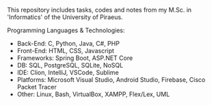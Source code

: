 This repository includes tasks, codes and notes from my M.Sc. in 'Informatics' of the University of Piraeus.

Programming Languages & Technologies: 
- Back-End: C, Python, Java, C#, PHP
- Front-End: HTML, CSS, Javascript
- Frameworks: Spring Boot, ASP.NET Core
- DB: SQL, PostgreSQL, SQLite, NoSQL
- IDE: Clion, IntelliJ, VSCode, Sublime
- Platforms: Microsoft Visual Studio, Android Studio, Firebase, Cisco Packet Tracer
- Other: Linux, Bash, VirtualBox, XAMPP, Flex/Lex, UML